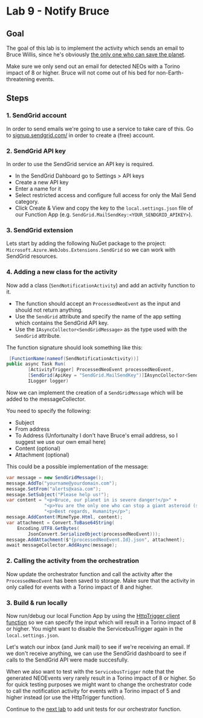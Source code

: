 # Lab 9 -  Notify Bruce

## Goal

The goal of this lab is to implement the activity which sends an email to Bruce Willis, since he's obviously [the only one who can save the planet](https://en.wikipedia.org/wiki/Armageddon_(1998_film)). 

Make sure we only send out an email for detected NEOs with a Torino impact of 8 or higher. Bruce will not come out of his bed for non-Earth-threatening events.

## Steps

### 1. SendGrid account

In order to send emails we're going to use a service to take care of this. Go to  [signup.sendgrid.com/](https://signup.sendgrid.com/) in order to create a (free) account.

### 2. SendGrid API key

In order to use the SendGrid service an API key is required.

- In the SendGrid Dahboard go to Settings > API keys
- Create a new API key
- Enter a name for it
- Select restricted access and configure full access for only the Mail Send category.
- Click Create & View and copy the key to the `local.settings.json` file of our Function App (e.g. `SendGrid.MailSendKey:<YOUR_SENDGRID_APIKEY>`).

### 3. SendGrid extension

Lets start by adding the following NuGet package to the project: `Microsoft.Azure.WebJobs.Extensions.SendGrid` so we can work with SendGrid resources.

### 4. Adding a new class for the activity

Now add a class (`SendNotificationActivity`) and add an activity function to it. 

- The function should accept an `ProcessedNeoEvent` as the input and should not return anything. 
- Use the `SendGrid` attribute and specify the name of the app setting which contains the SendGrid API key. 
- Use the `IAsyncCollector<SendGridMessage>` as the type used with the `SendGrid` attribute.

The function signature should look something like this:

```csharp
 [FunctionName(nameof(SendNotificationActivity))]
public async Task Run(
        [ActivityTrigger] ProcessedNeoEvent processedNeoEvent,
        [SendGrid(ApiKey = "SendGrid.MailSendKey")]IAsyncCollector<SendGridMessage> messageCollector,
        ILogger logger)
```
Now we can implement the creation of a `SendGridMessage` which will be added to the messageCollector.

You need to specify the following:
- Subject
- From address
- To Address (Unfortunalty I don't have Bruce's email address, so I suggest we use our own email here)
- Content (optional)
- Attachment (optional)

This could be a possible implementation of the message:

```csharp
var message = new SendGridMessage();
message.AddTo("yourname@yourdomain.com");
message.SetFrom("alerts@xasa.com");
message.SetSubject("Please help us!");
var content = "<p>Bruce, our planet in is severe danger!</p>" +
              "<p>You are the only one who can stop a giant asteroid (see attachment). Please nuke it now!</p>" +
              "<p>Best regards, Humanity</p>";
message.AddContent(MimeType.Html, content);
var attachment = Convert.ToBase64String(
    Encoding.UTF8.GetBytes(
        JsonConvert.SerializeObject(processedNeoEvent)));
message.AddAttachment($"{processedNeoEvent.Id}.json", attachment);
await messageCollector.AddAsync(message);
```

### 2. Calling the activity from the orchestration

Now update the orchestrator function and call the activity after the `ProcessedNeoEvent` has been saved to storage. Make sure that the activity in only called for events with a Torino impact of 8 and higher.

### 3. Build & run locally

Now run/debug our local Function App by using the [HttpTrigger client function](../http/start_orchestration.http) so we can specify the input which will result in a Torino impact of 8 or higher. You might want to disable the ServicebusTrigger again in the `local.settings.json`.

Let's watch our inbox (and Junk mail) to see if we're receiving an email. If we don't receive anything, we can use the SendGrid dashboard to see if calls to the SendGrid API were made succesfully.

When we also want to test with the `ServicebusTrigger` note that the generated NEOEvents very rarely result in a Torino impact of 8 or higher. So for quick testing purposes we might want to change the orchestrator code to call the notification activity for events with a Torino impact of 5 and higher instead (or use the HttpTrigger function).

Continue to the [next lab](10_unit_testing.md) to add unit tests for our orchestrator function.
